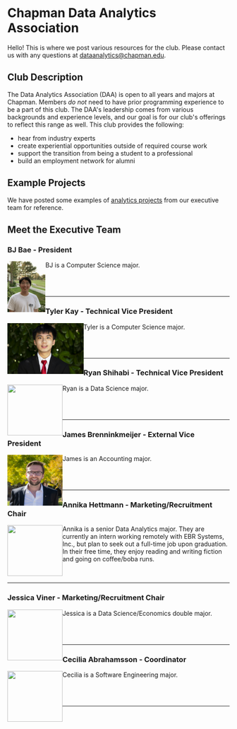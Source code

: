# Chapman Data Analytics Association
Hello! This is where we post various resources for the club. Please contact us with any questions at dataanalytics@chapman.edu.

## Club Description
The Data Analytics Association (DAA) is open to all years and majors at Chapman. Members *do not* need to have prior programming experience to be a part of this club. The DAA's leadership comes from various backgrounds and experience levels, and our goal is for our club's offerings to reflect this range as well. This club provides the following:
- hear from industry experts
- create experiential opportunities outside of required course work
- support the transition from being a student to a professional
- build an employment network for alumni

## Example Projects
We have posted some examples of [analytics projects](https://github.com/ChapmanDAA/Welcome-Page/tree/master/Example%20Projects) from our executive team for reference.

## Meet the Executive Team

### BJ Bae - President 

<img align="left" src="https://github.com/ChapmanDAA/Welcome-Page/blob/master/src/imgs/bj.jpg" height="115">

BJ is a Computer Science major.

</br>
</br>

*** 

### Tyler Kay - Technical Vice President 

<img align="left" src="https://github.com/ChapmanDAA/Welcome-Page/blob/master/src/imgs/tyler.jpg" height="115">

Tyler is a Computer Science major.

</br>
</br>

---

### Ryan Shihabi - Technical Vice President

<img align="left" src="https://github.com/ChapmanDAA/Welcome-Page/blob/master/src/imgs/ryan.png" width="125" height="115">

Ryan is a Data Science major.

</br>
</br>

---

### James Brenninkmeijer - External Vice President

<img align="left" src="https://github.com/ChapmanDAA/Welcome-Page/blob/master/src/imgs/james.JPG" width="125" height="115">

James is an Accounting major.

</br>
</br>

---

### Annika Hettmann - Marketing/Recruitment Chair

<img align="left" src="https://github/com/ChapmanDAA/Welcome-Page/blob/master/src/imgs/annika.jpeg" width="125" height="115">

Annika is a senior Data Analytics major. They are currently an intern working remotely with EBR Systems, Inc., but plan to seek out a full-time job upon graduation. In their free time, they enjoy reading and writing fiction and going on coffee/boba runs.

</br>

---

### Jessica Viner - Marketing/Recruitment Chair

<img align="left" src="https://github/com/ChapmanDAA/Welcome-Page/blob/master/src/imgs/avatar.png" width="125" height="115">

Jessica is a Data Science/Economics double major.

</br>
</br>

---

### Cecilia Abrahamsson - Coordinator

<img align="left" src="https://github/com/ChapmanDAA/Welcome-Page/blob/master/src/imgs/avatar.png" width="125" height="115">

Cecilia is a Software Engineering major.

</br>
</br>

---
